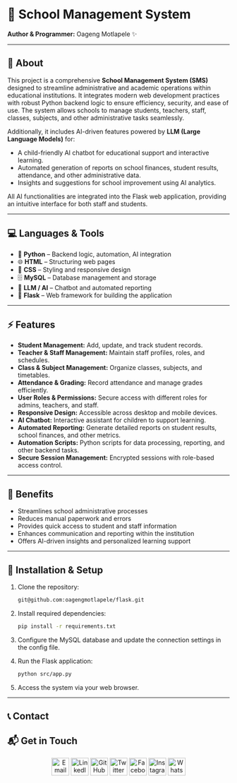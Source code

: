 # 🚀 School Management System

**Author & Programmer:** Oageng Motlapele ✨

---

## 📝 About

This project is a comprehensive **School Management System (SMS)** designed to streamline administrative and academic operations within educational institutions. It integrates modern web development practices with robust Python backend logic to ensure efficiency, security, and ease of use. The system allows schools to manage students, teachers, staff, classes, subjects, and other administrative tasks seamlessly.

Additionally, it includes AI-driven features powered by **LLM (Large Language Models)** for:

* A child-friendly AI chatbot for educational support and interactive learning.
* Automated generation of reports on school finances, student results, attendance, and other administrative data.
* Insights and suggestions for school improvement using AI analytics.

All AI functionalities are integrated into the Flask web application, providing an intuitive interface for both staff and students.

---

## 💻 Languages & Tools

* 🐍 **Python** – Backend logic, automation, AI integration
* 🌐 **HTML** – Structuring web pages
* 🎨 **CSS** – Styling and responsive design
* 🗄️ **MySQL** – Database management and storage
* 🤖 **LLM / AI** – Chatbot and automated reporting
* 🔧 **Flask** – Web framework for building the application

---

## ⚡ Features

* **Student Management:** Add, update, and track student records.
* **Teacher & Staff Management:** Maintain staff profiles, roles, and schedules.
* **Class & Subject Management:** Organize classes, subjects, and timetables.
* **Attendance & Grading:** Record attendance and manage grades efficiently.
* **User Roles & Permissions:** Secure access with different roles for admins, teachers, and staff.
* **Responsive Design:** Accessible across desktop and mobile devices.
* **AI Chatbot:** Interactive assistant for children to support learning.
* **Automated Reporting:** Generate detailed reports on student results, school finances, and other metrics.
* **Automation Scripts:** Python scripts for data processing, reporting, and other backend tasks.
* **Secure Session Management:** Encrypted sessions with role-based access control.

---

## 🚀 Benefits

* Streamlines school administrative processes
* Reduces manual paperwork and errors
* Provides quick access to student and staff information
* Enhances communication and reporting within the institution
* Offers AI-driven insights and personalized learning support

---

## 🔧 Installation & Setup

1. Clone the repository:

   ```bash
   git@github.com:oagengmotlapele/flask.git
   ```
2. Install required dependencies:

   ```bash
   pip install -r requirements.txt
   ```
3. Configure the MySQL database and update the connection settings in the config file.
4. Run the Flask application:

   ```bash
   python src/app.py
   ```
5. Access the system via your web browser.

---

## 📞 Contact

## 📬 Get in Touch  
<p align="center">
  <a href="mailto:oagengmtlapele@gmail.com" title="Email"><img src="https://cdn.jsdelivr.net/npm/simple-icons@v8/icons/gmail.svg" alt="Email" width="40" height="40"/></a>
  <a href="https://www.linkedin.com/in/oageng-motlapele-853387264/" title="LinkedIn"><img src="https://cdn.jsdelivr.net/npm/simple-icons@v8/icons/linkedin.svg" alt="LinkedIn" width="40" height="40"/></a>
  <a href="https://github.com/oagengmotlapele" title="GitHub"><img src="https://cdn.jsdelivr.net/npm/simple-icons@v8/icons/github.svg" alt="GitHub" width="40" height="40"/></a>
  <a href="https://twitter.com/yourusername" title="Twitter"><img src="https://cdn.jsdelivr.net/npm/simple-icons@v8/icons/twitter.svg" alt="Twitter" width="40" height="40"/></a>
  <a href="https://facebook.com/yourusername" title="Facebook"><img src="https://cdn.jsdelivr.net/npm/simple-icons@v8/icons/facebook.svg" alt="Facebook" width="40" height="40"/></a>
  <a href="https://instagram.com/yourusername" title="Instagram"><img src="https://cdn.jsdelivr.net/npm/simple-icons@v8/icons/instagram.svg" alt="Instagram" width="40" height="40"/></a>
  <a href="https://wa.me/26772693981" title="WhatsApp"><img src="https://cdn.jsdelivr.net/npm/simple-icons@v8/icons/whatsapp.svg" alt="WhatsApp" width="40" height="40"/></a>
</p>

